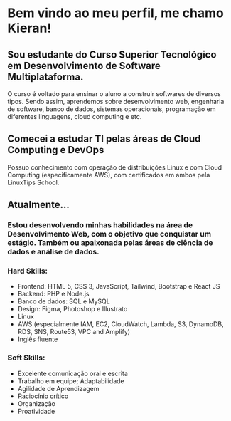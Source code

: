 # Bem vindo ao meu perfil, me chamo Kieran!
## Sou estudante do Curso Superior Tecnológico em Desenvolvimento de Software Multiplataforma.
O curso é voltado para ensinar o aluno a construir softwares de diversos tipos. Sendo assim, aprendemos sobre desenvolvimento web, engenharia de software, banco de dados, sistemas operacionais, programação em diferentes linguagens, cloud computing e etc.

## Comecei a estudar TI pelas áreas de Cloud Computing e DevOps
Possuo conhecimento com operação de distribuições Linux e com Cloud Computing (especificamente AWS), com certificados em ambos pela LinuxTips School. 

## Atualmente...
### Estou desenvolvendo minhas habilidades na área de Desenvolvimento Web, com o objetivo que conquistar um estágio. Também ou apaixonada pelas áreas de ciência de dados e análise de dados.

### Hard Skills:
* Frontend: HTML 5, CSS 3, JavaScript, Tailwind, Bootstrap e React JS
* Backend: PHP e Node.js
* Banco de dados: SQL e MySQL
* Design: Figma, Photoshop e Illustrato
* Linux
* AWS (especialmente IAM, EC2, CloudWatch, Lambda, S3, DynamoDB, RDS, SNS, Route53, VPC and Amplify)
* Inglês fluente

### Soft Skills:
* Excelente comunicação oral e escrita
* Trabalho em equipe; Adaptabilidade
* Agilidade de Aprendizagem
* Raciocínio crítico
* Organização
* Proatividade
